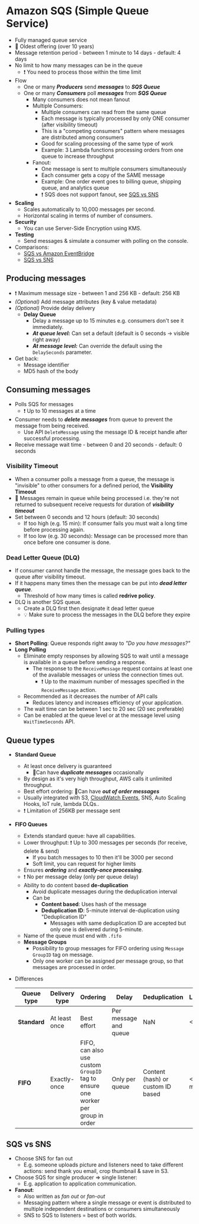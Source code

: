 # Amazon SQS (Simple Queue Service)

- Fully managed queue service
- 🤗 Oldest offering (over 10 years)
- Message retention period - between 1 minute to 14 days - default: 4 days
- No limit to how many messages can be in the queue
  - ❗ You need to process those within the time limit
- Flow
  - One or many ***Producers*** send ***messages*** to ***SQS Queue***
  - One or many ***Consumers*** poll ***messages*** from ***SQS Queue***
    - Many consumers does not mean fanout
    - Multiple Consumers:
      - Multiple consumers can read from the same queue
      - Each message is typically processed by only ONE consumer (after visibility timeout)
      - This is a "competing consumers" pattern where messages are distributed among consumers
      - Good for scaling processing of the same type of work
      - Example: 3 Lambda functions processing orders from one queue to increase throughput
    - Fanout:
      - One message is sent to multiple consumers simultaneously
      - Each consumer gets a copy of the SAME message
      - Example: One order event goes to billing queue, shipping queue, and analytics queue
      - ❗ SQS does not support fanout, see [SQS vs SNS](#sqs-vs-sns)
- **Scaling**
  - Scales automatically to 10,000 messages per second.
  - Horizontal scaling in terms of number of consumers.
- **Security**
  - You can use Server-Side Encryption using KMS.
- **Testing**
  - Send messages & simulate a consumer with polling on the console.
- Comparisons:
  - [SQS vs Amazon EventBridge](./08-01-02-event-broadcasting-sns-eventbridge.md#sqs-vs-amazon-eventbridge)
  - [SQS vs SNS](#sqs-vs-sns)

## Producing messages

- ❗ Maximum message size - between 1 and 256 KB - default: 256 KB
- *(Optional)* Add message attributes (key & value metadata)
- *(Optional)* Provide delay delivery
  - **Delay Queue**
    - Delay a message up to 15 minutes e.g. consumers don't see it immediately.
    - ***At queue level:*** Can set a default (default is 0 seconds -> visible right away)
    - ***At message level:*** Can override the default using the `DelaySeconds` parameter.
- Get back:
  - Message identifier
  - MD5 hash of the body

## Consuming messages

- Polls SQS for messages
  - ❗ Up to 10 messages at a time
- Consumer needs to ***delete messages*** from queue to prevent the message from being received.
  - Use API `DeleteMessage` using the message ID & receipt handle after successful processing.
- Receive message wait time - between 0 and 20 seconds - default: 0 seconds

### Visibility Timeout

- When a consumer polls a message from a queue, the message is "invisible" to other consumers for a defined period, the **Visibility Timeout**
- 📝 Messages remain in queue while being processed i.e. they're not returned to subsequent receive requests for duration of ***visibility timeout***
- Set between 0 seconds and 12 hours (default: 30 seconds)
  - If too high (e.g. 15 min): If consumer fails you must wait a long time before processing again.
  - If too low (e.g. 30 seconds): Message can be processed more than once before one consumer is done.

### Dead Letter Queue (DLQ)

- If consumer cannot handle the message, the message goes back to the queue after visibility timeout.
- If it happens many times then the message can be put into ***dead letter queue***.
  - Threshold of how many times is called **redrive policy**.
- DLQ is another SQS queue.
  - Create a DLQ first then designate it dead letter queue
  - 💡 Make sure to process the messages in the DLQ before they expire

### Pulling types

- **Short Polling**: Queue responds right away to *"Do you have messages?"*
- **Long Polling**
  - Eliminate empty responses by allowing SQS to wait until a message is available in a queue before sending a response.
    - The response to the `ReceiveMessage` request contains at least one of the available messages or unless the connection times out.
      - ❗ Up to the maximum number of messages specified in the `ReceiveMessage` action.
  - Recommended as it decreases the number of API calls
    - Reduces latency and increases efficiency of your application.
  - The wait time can be between 1 sec to 20 sec (20 sec preferable)
  - Can be enabled at the queue level or at the message level using `WaitTimeSeconds` API.

## Queue types

- **Standard Queue**
  - At least once delivery is guaranteed
    - 📝Can have ***duplicate messages*** occasionally
  - By design as it's very high throughput, AWS calls it unlimited throughput.
  - Best effort ordering: 📝Can have ***out of order messages***
  - Usually integrated with S3, [CloudWatch Events](./03-01-monitoring-cloudwatch-grafana.md#cloudwatch-events), SNS, Auto Scaling Hooks, IoT rule, lambda DLQs..
  - ❗ Limitation of 256KB per message sent
- **FIFO Queues**
  - Extends standard queue: have all capabilities.
  - Lower throughput: ❗ Up to 300 messages per seconds (for receive, delete & send)
    - If you batch messages to 10 then it'll be 3000 per second
    - Soft limit, you can request for higher limits
  - Ensures ***ordering*** and ***exactly-once processing***.
  - ❗ No per message delay (only per queue delay)
  - Ability to do content based **de-duplication**
    - Avoid duplicate messages during the deduplication interval
    - Can be
      - **Content based**: Uses hash of the message
      - **Deduplication ID**: 5-minute interval de-duplication using "Deduplication ID"
        - Messages with same deduplication ID are accepted but only one is delivered during 5-minute.
  - Name of the queue must end with `.fifo`
  - **Message Groups**
    - Possibility to group messages for FIFO ordering using `Message GroupID` tag on message.
    - Only one worker can be assigned per message group, so that messages are processed in order.
- Differences

  | Queue type | Delivery type | Ordering | Delay | Deduplication | Latency | AWS integrations |
  | ---------- | ------------- | -------- | ---- | -------------- | ------- | --------- |
  | **Standard** | At least once | Best effort | Per message and queue | NaN | <10 ms | Many |
  | **FIFO** | Exactly-once | FIFO, can also use custom `GroupID` tag to ensure one worker per group in order  | Only per queue | Content (hash) or custom ID based | <100 ms | Less, missing e.g. S3/CloudWatch/SNS/Lambda DLQ... |

## SQS vs SNS

- Choose SNS for fan out
  - E.g. someone uploads picture and listeners need to take different actions: send thank you email, crop thumbnail & save in S3.
- Choose SQS for single producer => single listener:
  - E.g. application to application communication.
- **Fanout**:
  - Also written as *fan out* or *fan-out*
  - Messaging pattern where a single message or event is distributed to multiple independent destinations or consumers simultaneously
  - SNS to SQS to listeners = best of both worlds.
